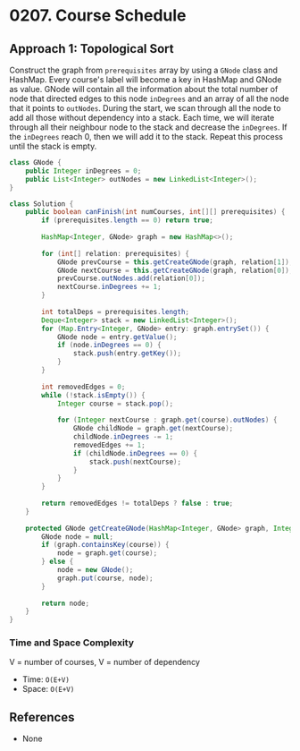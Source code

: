 # 0207. Course Schedule

## Approach 1: Topological Sort
Construct the graph from `prerequisites` array by using a `GNode` class and HashMap. Every course's label will become a key in HashMap and GNode as value. GNode will contain all the information about the total number of node that directed edges to this node `inDegrees` and an array of all the node that it points to `outNodes`. During the start, we scan through all the node to add all those without dependency into a stack. Each time, we will iterate through all their neighbour node to the stack and decrease the `inDegrees`. If the `inDegrees` reach 0, then we will add it to the stack. Repeat this process until the stack is empty.

```Java
class GNode {
    public Integer inDegrees = 0;
    public List<Integer> outNodes = new LinkedList<Integer>();
}

class Solution {
    public boolean canFinish(int numCourses, int[][] prerequisites) {
        if (prerequisites.length == 0) return true;
        
        HashMap<Integer, GNode> graph = new HashMap<>();
        
        for (int[] relation: prerequisites) {
            GNode prevCourse = this.getCreateGNode(graph, relation[1]);
            GNode nextCourse = this.getCreateGNode(graph, relation[0]);
            prevCourse.outNodes.add(relation[0]);
            nextCourse.inDegrees += 1;
        }
        
        int totalDeps = prerequisites.length;
        Deque<Integer> stack = new LinkedList<Integer>();
        for (Map.Entry<Integer, GNode> entry: graph.entrySet()) {
            GNode node = entry.getValue();
            if (node.inDegrees == 0) {
                stack.push(entry.getKey());
            }
        }
        
        int removedEdges = 0;
        while (!stack.isEmpty()) {
            Integer course = stack.pop();
            
            for (Integer nextCourse : graph.get(course).outNodes) {
                GNode childNode = graph.get(nextCourse);
                childNode.inDegrees -= 1;
                removedEdges += 1;
                if (childNode.inDegrees == 0) {
                    stack.push(nextCourse);
                }
            }
        }
        
        return removedEdges != totalDeps ? false : true;
    }
    
    protected GNode getCreateGNode(HashMap<Integer, GNode> graph, Integer course) {
        GNode node = null;
        if (graph.containsKey(course)) {
            node = graph.get(course);
        } else {
            node = new GNode();
            graph.put(course, node);
        }
        
        return node;
    }
}
```

### Time and Space Complexity

V = number of courses, V = number of dependency
- Time: `O(E+V)`
- Space: `O(E+V)`

## References
- None